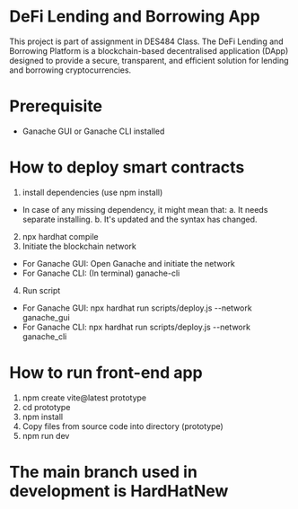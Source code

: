# DeFi Lending and Borrowing App

This project is part of assignment in DES484 Class. The DeFi Lending and Borrowing Platform is a blockchain-based decentralised application (DApp) designed to provide a secure, transparent, and efficient solution for lending and borrowing cryptocurrencies.

# Prerequisite
- Ganache GUI or Ganache CLI installed

# How to deploy smart contracts
1. install dependencies (use npm install)
  - In case of any missing dependency, it might mean that:
    a. It needs separate installing.
    b. It's updated and the syntax has changed.
2. npx hardhat compile
3. Initiate the blockchain network
  - For Ganache GUI: Open Ganache and initiate the network
  - For Ganache CLI: (In terminal) ganache-cli
4. Run script
  - For Ganache GUI: npx hardhat run scripts/deploy.js --network ganache_gui
  - For Ganache CLI: npx hardhat run scripts/deploy.js --network ganache_cli
 
# How to run front-end app
1. npm create vite@latest prototype
2. cd prototype
3. npm install
4. Copy files from source code into directory (prototype)
5. npm run dev

# The main branch used in development is HardHatNew
